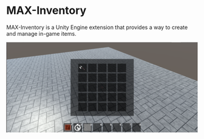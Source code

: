 # MAX-Inventory
MAX-Inventory is a Unity Engine extension that provides a way to create and manage in-game items.

![alt text](demo1.png)

